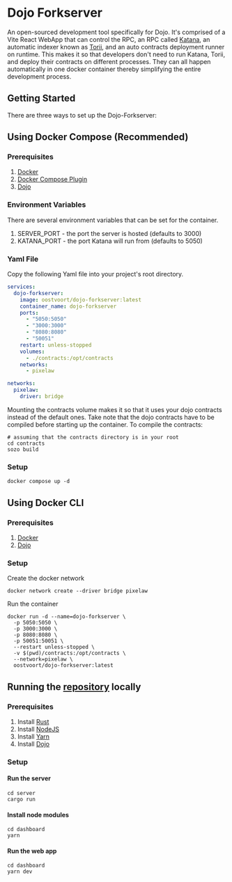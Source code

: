# Dojo Forkserver
An open-sourced development tool specifically for Dojo. It's comprised of a Vite React WebApp
that can control the RPC, an RPC called [Katana](https://book.dojoengine.org/toolchain/katana/overview.html),
an automatic indexer known as [Torii](https://book.dojoengine.org/toolchain/torii/overview.html),
and an auto contracts deployment runner on runtime. This makes it so that developers don't need
to run Katana, Torii, and deploy their contracts on different processes. They can all happen
automatically in one docker container thereby simplifying the entire development process.

## Getting Started
There are three ways to set up the Dojo-Forkserver:

## Using Docker Compose (Recommended)

### Prerequisites
1. [Docker](https://docs.docker.com/get-docker/)
2. [Docker Compose Plugin](https://docs.docker.com/compose/install/)
3. [Dojo](https://book.dojoengine.org/getting-started/quick-start.html)

### Environment Variables
There are several environment variables that can be set for the container.
1. SERVER_PORT - the port the server is hosted (defaults to 3000)
2. KATANA_PORT - the port Katana will run from (defaults to 5050)

### Yaml File
Copy the following Yaml file into your project's root directory.
````yaml
services:
  dojo-forkserver:
    image: oostvoort/dojo-forkserver:latest
    container_name: dojo-forkserver
    ports:
      - "5050:5050"
      - "3000:3000"
      - "8080:8080"
      - "50051"
    restart: unless-stopped
    volumes:
      - ./contracts:/opt/contracts
    networks:
      - pixelaw

networks:
  pixelaw:
    driver: bridge

````
Mounting the contracts volume makes it so that it uses your dojo contracts instead of the 
default ones. Take note that the dojo contracts have to be compiled before starting up the
container. To compile the contracts:

````shell
# assuming that the contracts directory is in your root
cd contracts
sozo build
````

### Setup
````shell
docker compose up -d
````

## Using Docker CLI

### Prerequisites
1. [Docker](https://docs.docker.com/get-docker/)
2. [Dojo](https://book.dojoengine.org/getting-started/quick-start.html)

### Setup
Create the docker network
````shell
docker network create --driver bridge pixelaw
````

Run the container
````shell
docker run -d --name=dojo-forkserver \
  -p 5050:5050 \
  -p 3000:3000 \
  -p 8080:8080 \
  -p 50051:50051 \
  --restart unless-stopped \
  -v $(pwd)/contracts:/opt/contracts \
  --network=pixelaw \
  oostvoort/dojo-forkserver:latest
````

## Running the [repository](https://github.com/oostvoort/dojo-forkserver) locally

### Prerequisites
1. Install [Rust](https://www.rust-lang.org/tools/install)
2. Install [NodeJS](https://nodejs.org/en/download)
3. Install [Yarn](https://classic.yarnpkg.com/lang/en/docs/install/)
4. Install [Dojo](https://book.dojoengine.org/getting-started/installation.html)

### Setup
#### Run the server
````shell
cd server
cargo run
````
#### Install node modules
````shell
cd dashboard
yarn
````
#### Run the web app
````shell
cd dashboard
yarn dev
````